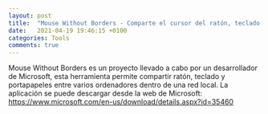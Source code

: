 ```yaml
---
layout: post
title:  "Mouse Without Borders - Comparte el cursor del ratón, teclado y portapapeles entre varias máquinas"
date:   2021-04-19 19:46:15 +0100
categories: Tools
comments: true
---
```


Mouse Without Borders es un proyecto llevado a cabo por un desarrollador de Microsoft, esta herramienta permite compartir ratón, teclado y portapapeles entre varios ordenadores dentro de una red local.
La aplicación se puede descargar desde la web de Microsoft:
https://www.microsoft.com/en-us/download/details.aspx?id=35460



